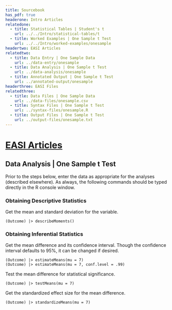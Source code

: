 ```yaml
---
title: Sourcebook
has_pdf: true
headerone: Intro Articles
relatedone:
  - title: Statistical Tables | Student's t
    url: ../../Intro/statistical-tables/t
  - title: Worked Examples | One Sample t Test
    url: ../../Intro/worked-examples/onesample
headertwo: EASI Articles
relatedtwo:
  - title: Data Entry | One Sample Data
    url: ../data-entry/onesample
  - title: Data Analysis | One Sample t Test
    url: ../data-analysis/onesample
  - title: Annotated Output | One Sample t Test
    url: ../annotated-output/onesample
headerthree: EASI Files
relatedthree:
  - title: Data Files | One Sample Data
    url: ../data-files/onesample.csv
  - title: Syntax Files | One Sample t Test
    url: ../syntax-files/onesample.R
  - title: Output Files | One Sample t Test
    url: ../output-files/onesample.txt
---
```


# [EASI Articles](../index.md)

## Data Analysis | One Sample t Test

Prior to the steps below, enter the data as appropriate for the analyses (described elsewhere). As always, the following commands should be typed directly in the R console window.

### Obtaining Descriptive Statistics

Get the mean and standard deviation for the variable.

```{r}
(Outcome) |> describeMoments()
```

### Obtaining Inferential Statistics

Get the mean difference and its confidence interval. Though the confidence interval defaults to 95%, it can be changed if desired.

```{r}
(Outcome) |> estimateMeans(mu = 7)
(Outcome) |> estimateMeans(mu = 7, conf.level = .99)
```

Test the mean difference for statistical significance.

```{r}
(Outcome) |> testMeans(mu = 7)
```

Get the standardized effect size for the mean difference.

```{r}
(Outcome) |> standardizeMeans(mu = 7)
```
